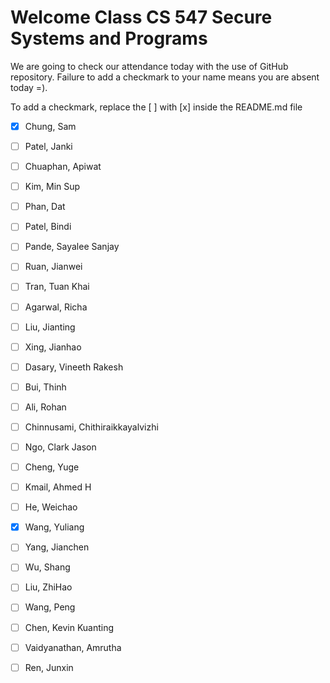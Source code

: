# Welcome Class CS 547 Secure Systems and Programs

We are going to check our attendance today with the use of GitHub repository.
Failure to add a checkmark to your name means you are absent today =).

To add a checkmark, replace the [ ] with [x] inside the README.md file

- [x] Chung, Sam

- [ ] Patel, Janki
- [ ] Chuaphan, Apiwat
- [ ] Kim, Min Sup
- [ ] Phan, Dat
- [ ] Patel, Bindi
- [ ] Pande, Sayalee Sanjay
- [ ] Ruan, Jianwei
- [ ] Tran, Tuan Khai
- [ ] Agarwal, Richa
- [ ] Liu, Jianting
- [ ] Xing, Jianhao
- [ ] Dasary, Vineeth Rakesh
- [ ] Bui, Thinh
- [ ] Ali, Rohan
- [ ] Chinnusami, Chithiraikkayalvizhi
- [ ] Ngo, Clark Jason
- [ ] Cheng, Yuge
- [ ] Kmail, Ahmed H
- [ ] He, Weichao
- [x] Wang, Yuliang
- [ ] Yang, Jianchen
- [ ] Wu, Shang
- [ ] Liu, ZhiHao
- [ ] Wang, Peng
- [ ] Chen, Kevin Kuanting
- [ ] Vaidyanathan, Amrutha
- [ ] Ren, Junxin
